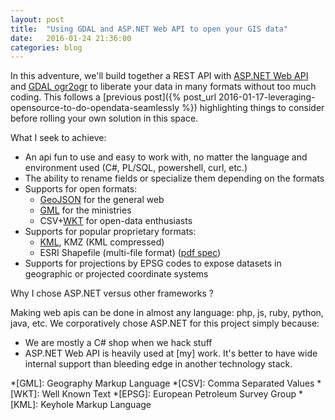```yaml
---
layout: post
title:  "Using GDAL and ASP.NET Web API to open your GIS data"
date:   2016-01-24 21:36:00
categories: blog
---
```


In this adventure, we'll build together a REST API with
[ASP.NET Web API](http://www.asp.net/web-api) and
[GDAL ogr2ogr](http://www.gdal.org/ogr2ogr.html) to liberate
your data in many formats without too much coding.  This follows a
[previous post]({% post_url 2016-01-17-leveraging-opensource-to-do-opendata-seamlessly %})
highlighting things to consider before rolling your own solution in this space.

What I seek to achieve:

- An api fun to use and easy to work with, no matter the language and environment used
  (C#, PL/SQL, powershell, curl, etc.)
- The ability to rename fields or specialize them depending on the formats
- Supports for open formats:
  - [GeoJSON](http://geojson.org/) for the general web
  - [GML](http://www.opengeospatial.org/standards/gml) for the ministries
  - CSV+[WKT](http://www.opengeospatial.org/standards/wkt-crs) for open-data enthusiasts
- Supports for popular proprietary formats:
  - [KML](https://developers.google.com/kml/documentation/kmlreference), KMZ (KML compressed)
  - ESRI Shapefile (multi-file format) ([pdf spec](https://www.esri.com/library/whitepapers/pdfs/shapefile.pdf))
- Supports for projections by EPSG codes to expose datasets in geographic
  or projected coordinate systems

Why I chose ASP.NET versus other frameworks ?

Making web apis can be done in almost any language: php, js, ruby, python, java, etc.
We corporatively chose ASP.NET for this project simply because:

- We are mostly a C# shop when we hack stuff
- ASP.NET Web API is heavily used at [my] work. It's better to have wide internal support
  than bleeding edge in another technology stack.

*[GML]: Geography Markup Language
*[CSV]: Comma Separated Values
*[WKT]: Well Known Text
*[EPSG]: European Petroleum Survey Group
*[KML]: Keyhole Markup Language